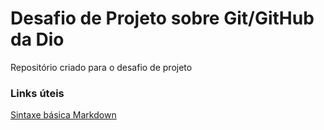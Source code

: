 # Desafio de Projeto sobre Git/GitHub da Dio
Repositório criado para o desafio de projeto

### Links úteis
[Sintaxe básica Markdown](https://www.markdownguide.org/cheat-sheet/)
